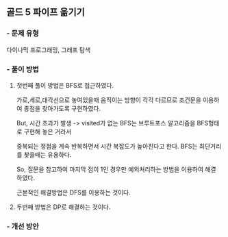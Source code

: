 ## 골드 5 파이프 옮기기


### - 문제 유형
 
  다이나믹 프로그래밍, 그래프 탐색

### - 풀이 방법

  1. 첫번째 풀이 방법은 BFS로 접근하였다.
 
     가로,세로,대각선으로 놓여있을때 움직이는 방향이 각각 다르므로 조건문을 이용하여 종점을 찾아가도록 구현하였다.

     But, 시간 초과가 발생 -> visited가 없는 BFS는 브루트포스 알고리즘을 BFS형태로 구현해 놓은 거라서

     중복되는 정점을 계속 반복하면서 시간 복잡도가 높아진다고 한다. BFS는 최단거리를 찾을때는 유용하다. 

     So, 질문을 참고하여 마지막 점이 1인 경우만 예외처리하는 방법을 이용하여 해결 하였다.

     근본적인 해결방법은 DFS를 이용하는 것이다.
     
  2. 두번째 방법은 DP로 해결하는 것이다.

### - 개선 방안
